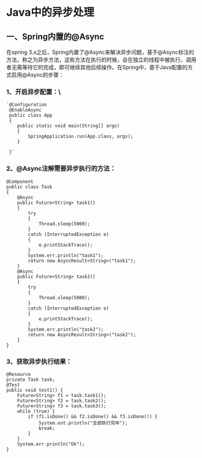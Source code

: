# Java中的异步处理
## 一、Spring内置的@Async
在spring 3.x之后，Spring内置了@Async来解决异步问题，基于@Async标注的方法，称之为异步方法，这些方法在执行的时候，会在独立的线程中被执行，调用者无需等待它的完成，即可继续其他后续操作。在Spring中，基于Java配置的方式启用@Async的步骤：
### 1、开启异步配置：\
	`@Configuration                                  
	 @EnableAsync                                    
	 public class App                                
	 {                                               
	    public static void main(String[] args)       
	    {                                            
	        SpringApplication.run(App.class, args);  
	    }                                            
	                                                 
	 }`                                                
	                                        
### 2、@Async注解需要异步执行的方法：
	@Component
	public class Task
	{    
	    @Async
	    public Future<String> task1()
	    {
	        try
	        {
	            Thread.sleep(5000);
	        }
	        catch (InterruptedException e)
	        {
	            e.printStackTrace();
	        }
	        System.err.println("task1");
	        return new AsyncResult<String>("task1");
	    }
	    @Async
	    public Future<String> task2()
	    {
	        try
	        {
	            Thread.sleep(5000);
	        }
	        catch (InterruptedException e)
	        {
	            e.printStackTrace();
	        }
	        System.err.println("task2");
	        return new AsyncResult<String>("task2");
	    }
	}  
	
### 3、获取异步执行结果：
	@Resource
	private Task task;
	@Test
	public void test1() {
		Future<String> f1 = task.task1();
		Future<String> f2 = task.task2();
		Future<String> f3 = task.task3();
		while (true) {
			if (f1.isDone() && f2.isDone() && f3.isDone()) {
				System.out.println("全部执行完毕");
				break;
			}
		}
		System.err.println("Ok");
	}                                 